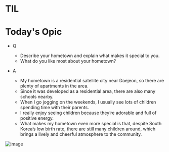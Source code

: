 # TIL

# Today's Opic

- Q
  - Describe your hometown and explain what makes it special to you.
  - What do you like most about your hometown?

- A
  - My hometown is a residential satellite city near Daejeon,
    so there are plenty of apartments in the area.
  - Since it was developed as a residential area, there are also many schools nearby.
  - When I go jogging on the weekends, I usually see lots of children spending time with their parents.
  - I really enjoy seeing children because they’re adorable and full of positive energy.
  - What makes my hometown even more special is that, despite South Korea’s low birth rate,
    there are still many children around, which brings a lively and cheerful atmosphere to the community.

![image](https://github.com/user-attachments/assets/b527a06e-81b4-4b3b-aa0e-73f193cd866d)
